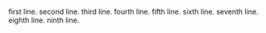 first line.
second line.
third line.
fourth line.
fifth line.
sixth line.
seventh line.
eighth line.
ninth line.